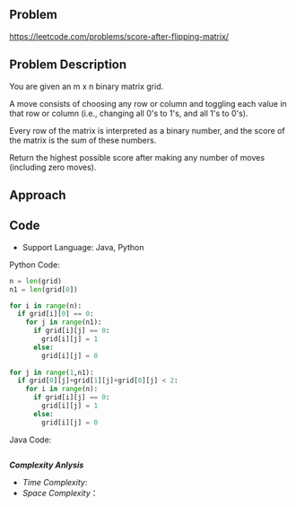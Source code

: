 ## Problem

https://leetcode.com/problems/score-after-flipping-matrix/

## Problem Description


You are given an m x n binary matrix grid.

A move consists of choosing any row or column and toggling each value in that row or column (i.e., changing all 0's to 1's, and all 1's to 0's).

Every row of the matrix is interpreted as a binary number, and the score of the matrix is the sum of these numbers.

Return the highest possible score after making any number of moves (including zero moves).


## Approach

## Code

- Support Language: Java, Python

Python Code:

```py
n = len(grid)
n1 = len(grid[0])

for i in range(n):
  if grid[i][0] == 0:
    for j in range(n1):
      if grid[i][j] == 0:
        grid[i][j] = 1
      else:
        grid[i][j] = 0
      
for j in range(1,n1):
  if grid[0][j]+grid[1][j]+grid[0][j] < 2:
    for i in range(n):
      if grid[i][j] == 0:
        grid[i][j] = 1
      else:
        grid[i][j] = 0

```

Java Code:

```

```

**_Complexity Anlysis_**

- _Time Complexity_: 
- _Space Complexity_：

